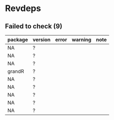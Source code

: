 # Revdeps

## Failed to check (9)

|package |version |error |warning |note |
|:-------|:-------|:-----|:-------|:----|
|NA      |?       |      |        |     |
|NA      |?       |      |        |     |
|NA      |?       |      |        |     |
|grandR  |?       |      |        |     |
|NA      |?       |      |        |     |
|NA      |?       |      |        |     |
|NA      |?       |      |        |     |
|NA      |?       |      |        |     |
|NA      |?       |      |        |     |

